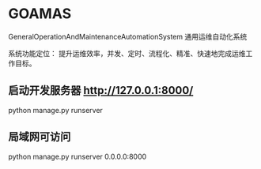 # GOAMAS
GeneralOperationAndMaintenanceAutomationSystem
通用运维自动化系统

系统功能定位：
提升运维效率，并发、定时、流程化、精准、快速地完成运维工作目标。

## 启动开发服务器 http://127.0.0.1:8000/
python manage.py runserver

## 局域网可访问
python manage.py runserver 0.0.0.0:8000
